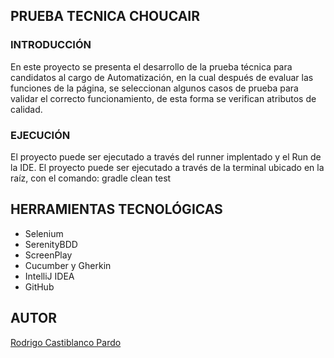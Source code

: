 ## PRUEBA TECNICA CHOUCAIR

### INTRODUCCIÓN 
En este proyecto se presenta el desarrollo de la prueba técnica para candidatos al cargo de
Automatización, en la cual después de evaluar las funciones de la página, 
se seleccionan algunos casos de prueba para validar el correcto
funcionamiento, de esta forma se verifican atributos de calidad.

### EJECUCIÓN

El proyecto puede ser ejecutado a través del runner implentado y el Run de la IDE.
El proyecto puede ser ejecutado a través de la terminal ubicado en la raíz, con el comando: gradle clean test 

## HERRAMIENTAS TECNOLÓGICAS

* Selenium
* SerenityBDD
* ScreenPlay
* Cucumber y Gherkin
* IntelliJ IDEA
* GitHub

## AUTOR
[Rodrigo Castiblanco Pardo](https://www.linkedin.com/in/rodrigocastiblanco/)
